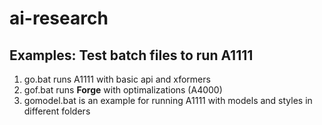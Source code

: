 # ai-research

## Examples: Test batch files to run A1111

1. go.bat runs A1111 with basic api and xformers
2. gof.bat runs **Forge** with optimalizations (A4000)
3. gomodel.bat is an example for running A1111 with models and styles in different folders
